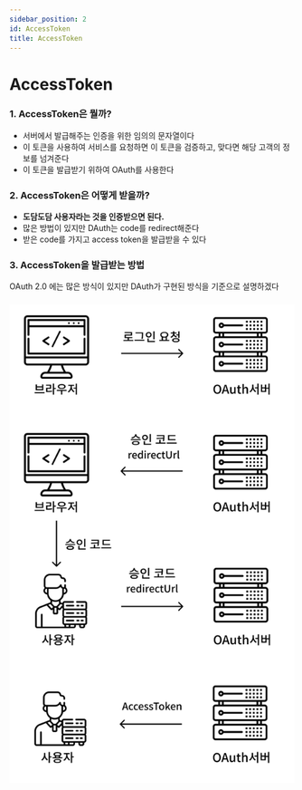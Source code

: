 ```yaml
---
sidebar_position: 2
id: AccessToken
title: AccessToken
---
```


# <a>AccessToken</a>
### 1. AccessToken은 뭘까?
- 서버에서 발급해주는 인증을 위한 임의의 문자열이다
- 이 토큰을 사용하여 서비스를 요청하면 이 토큰을 검증하고, 맞다면 해당 고객의 정보를 넘겨준다
- 이 토큰을 발급받기 위하여 OAuth를 사용한다
### 2. AccessToken은 어떻게 받을까?
- **도담도담 사용자라는 것을 인증받으면 된다.**
- 많은 방법이 있지만 DAuth는 code를 redirect해준다
- 받은 code를 가지고 access token을 발급받을 수 있다
### 3. AccessToken을 발급받는 방법
OAuth 2.0 에는 많은 방식이 있지만 DAuth가 구현된 방식을 기준으로 설명하겠다
### 
![AccessToken](/img/accesstoken/accesstoken.png)
